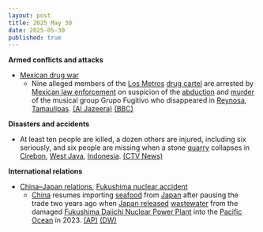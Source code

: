 ```yaml
---
layout: post
title: 2025 May 30
date: 2025-05-30
published: true
---
```



**Armed conflicts and attacks**

* [Mexican drug war](https://en.wikipedia.org/wiki/Mexican_drug_war "Mexican drug war")
  + Nine alleged members of the [Los Metros](https://en.wikipedia.org/wiki/Los_Metros "Los Metros") [drug cartel](https://en.wikipedia.org/wiki/Drug_cartel "Drug cartel") are arrested by [Mexican law enforcement](https://en.wikipedia.org/wiki/Law_enforcement_in_Mexico "Law enforcement in Mexico") on suspicion of the [abduction](https://en.wikipedia.org/wiki/Abduction "Abduction") and [murder](https://en.wikipedia.org/wiki/Murder "Murder") of the musical group Grupo Fugitivo who disappeared in [Reynosa](https://en.wikipedia.org/wiki/Reynosa "Reynosa"), [Tamaulipas](https://en.wikipedia.org/wiki/Tamaulipas "Tamaulipas"). [(Al Jazeera)](https://www.aljazeera.com/news/2025/5/30/five-mexican-musicians-abducted-murdered-by-alleged-drug-cartel) [(BBC)](https://www.bbc.co.uk/news/articles/cd7g4w55r8qo)

**Disasters and accidents**

* At least ten people are killed, a dozen others are injured, including six seriously, and six people are missing when a stone [quarry](https://en.wikipedia.org/wiki/Quarry "Quarry") collapses in [Cirebon](https://en.wikipedia.org/wiki/Cirebon "Cirebon"), [West Java](https://en.wikipedia.org/wiki/West_Java "West Java"), [Indonesia](https://en.wikipedia.org/wiki/Indonesia "Indonesia"). [(CTV News)](https://www.ctvnews.ca/world/article/officials-say-at-least-10-people-are-dead-and-6-are-missing-after-stone-quarry-collapse-in-indonesia/)

**International relations**

* [China–Japan relations](https://en.wikipedia.org/wiki/China%E2%80%93Japan_relations "China–Japan relations"), [Fukushima nuclear accident](https://en.wikipedia.org/wiki/Fukushima_nuclear_accident "Fukushima nuclear accident")
  + [China](https://en.wikipedia.org/wiki/China "China") resumes importing [seafood](https://en.wikipedia.org/wiki/Seafood "Seafood") from [Japan](https://en.wikipedia.org/wiki/Japan "Japan") after pausing the trade two years ago when [Japan released](https://en.wikipedia.org/wiki/Discharge_of_radioactive_water_of_the_Fukushima_Daiichi_Nuclear_Power_Plant "Discharge of radioactive water of the Fukushima Daiichi Nuclear Power Plant") [wastewater](https://en.wikipedia.org/wiki/Wastewater "Wastewater") from the damaged [Fukushima Daiichi Nuclear Power Plant](https://en.wikipedia.org/wiki/Fukushima_Daiichi_Nuclear_Power_Plant "Fukushima Daiichi Nuclear Power Plant") into the [Pacific Ocean](https://en.wikipedia.org/wiki/Pacific_Ocean "Pacific Ocean") in 2023. [(AP)](https://apnews.com/article/japan-china-seafood-fukushima-wastewater-23791041e39ddac889515ef9624edcfb) [(DW)](https://www.dw.com/en/china-to-resume-seafood-imports-from-japan/a-72728487)
